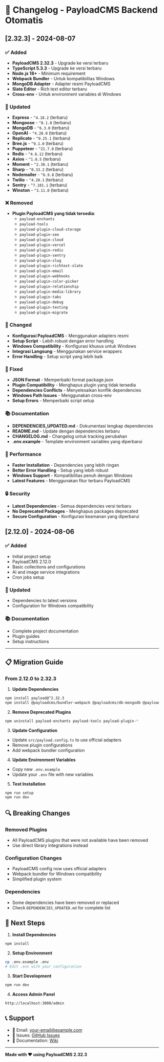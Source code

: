 # 📝 Changelog - PayloadCMS Backend Otomatis

## [2.32.3] - 2024-08-07

### ✅ Added
- **PayloadCMS 2.32.3** - Upgrade ke versi terbaru
- **TypeScript 5.3.3** - Upgrade ke versi terbaru
- **Node.js 18+** - Minimum requirement
- **Webpack Bundler** - Untuk kompatibilitas Windows
- **MongoDB Adapter** - Adapter resmi PayloadCMS
- **Slate Editor** - Rich text editor terbaru
- **Cross-env** - Untuk environment variables di Windows

### 🔄 Updated
- **Express** - `^4.18.2` (terbaru)
- **Mongoose** - `^8.1.0` (terbaru)
- **MongoDB** - `^6.3.0` (terbaru)
- **OpenAI** - `^4.28.0` (terbaru)
- **Replicate** - `^0.25.1` (terbaru)
- **Bree.js** - `^9.1.0` (terbaru)
- **Puppeteer** - `^21.7.0` (terbaru)
- **Redis** - `^4.6.12` (terbaru)
- **Axios** - `^1.6.5` (terbaru)
- **Moment** - `^2.30.1` (terbaru)
- **Sharp** - `^0.33.2` (terbaru)
- **Nodemailer** - `^6.9.8` (terbaru)
- **Twilio** - `^4.20.1` (terbaru)
- **Sentry** - `^7.101.1` (terbaru)
- **Winston** - `^3.11.0` (terbaru)

### ❌ Removed
- **Plugin PayloadCMS yang tidak tersedia**:
  - `payload-enchants`
  - `payload-tools`
  - `payload-plugin-cloud-storage`
  - `payload-plugin-seo`
  - `payload-plugin-cloud`
  - `payload-plugin-vercel`
  - `payload-plugin-redis`
  - `payload-plugin-sentry`
  - `payload-plugin-slug`
  - `payload-plugin-richtext-slate`
  - `payload-plugin-email`
  - `payload-plugin-webhooks`
  - `payload-plugin-color-picker`
  - `payload-plugin-relationship`
  - `payload-plugin-media-library`
  - `payload-plugin-tabs`
  - `payload-plugin-debug`
  - `payload-plugin-testing`
  - `payload-plugin-migrate`

### 🔧 Changed
- **Konfigurasi PayloadCMS** - Menggunakan adapters resmi
- **Setup Script** - Lebih robust dengan error handling
- **Windows Compatibility** - Konfigurasi khusus untuk Windows
- **Integrasi Langsung** - Menggunakan service wrappers
- **Error Handling** - Setup script yang lebih baik

### 🐛 Fixed
- **JSON Format** - Memperbaiki format package.json
- **Plugin Compatibility** - Menghapus plugin yang tidak tersedia
- **Dependencies Conflicts** - Menyelesaikan konflik dependencies
- **Windows Path Issues** - Menggunakan cross-env
- **Setup Errors** - Memperbaiki script setup

### 📚 Documentation
- **DEPENDENCIES_UPDATED.md** - Dokumentasi lengkap dependencies
- **README.md** - Update dengan dependencies terbaru
- **CHANGELOG.md** - Changelog untuk tracking perubahan
- **.env.example** - Template environment variables yang diperbarui

### 🚀 Performance
- **Faster Installation** - Dependencies yang lebih ringan
- **Better Error Handling** - Setup yang lebih robust
- **Windows Support** - Kompatibilitas penuh dengan Windows
- **Latest Features** - Menggunakan fitur terbaru PayloadCMS

### 🔒 Security
- **Latest Dependencies** - Semua dependencies versi terbaru
- **No Deprecated Packages** - Menghapus packages deprecated
- **Secure Configuration** - Konfigurasi keamanan yang diperbarui

## [2.12.0] - 2024-08-06

### ✅ Added
- Initial project setup
- PayloadCMS 2.12.0
- Basic collections and configurations
- AI and image service integrations
- Cron jobs setup

### 🔄 Updated
- Dependencies to latest versions
- Configuration for Windows compatibility

### 📚 Documentation
- Complete project documentation
- Plugin guides
- Setup instructions

---

## 📋 Migration Guide

### From 2.12.0 to 2.32.3

1. **Update Dependencies**
```bash
npm install payload@^2.32.3
npm install @payloadcms/bundler-webpack @payloadcms/db-mongodb @payloadcms/richtext-slate
```

2. **Remove Deprecated Plugins**
```bash
npm uninstall payload-enchants payload-tools payload-plugin-*
```

3. **Update Configuration**
- Update `src/payload.config.ts` to use official adapters
- Remove plugin configurations
- Add webpack bundler configuration

4. **Update Environment Variables**
- Copy new `.env.example`
- Update your `.env` file with new variables

5. **Test Installation**
```bash
npm run setup
npm run dev
```

## 🔍 Breaking Changes

### Removed Plugins
- All PayloadCMS plugins that were not available have been removed
- Use direct library integrations instead

### Configuration Changes
- PayloadCMS config now uses official adapters
- Webpack bundler for Windows compatibility
- Simplified plugin system

### Dependencies
- Some dependencies have been removed or replaced
- Check `DEPENDENCIES_UPDATED.md` for complete list

## 🎯 Next Steps

1. **Install Dependencies**
```bash
npm install
```

2. **Setup Environment**
```bash
cp .env.example .env
# Edit .env with your configuration
```

3. **Start Development**
```bash
npm run dev
```

4. **Access Admin Panel**
```
http://localhost:3000/admin
```

## 📞 Support

- 📧 Email: your-email@example.com
- 🐛 Issues: [GitHub Issues](https://github.com/yourusername/payloadcms-backend-otomatis/issues)
- 📖 Documentation: [Wiki](https://github.com/yourusername/payloadcms-backend-otomatis/wiki)

---

**Made with ❤️ using PayloadCMS 2.32.3**